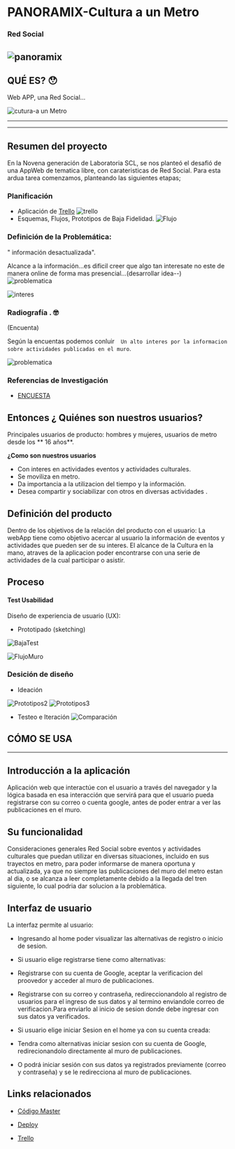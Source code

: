 # PANORAMIX-Cultura a un Metro
### Red Social
![panoramix](https://i.ibb.co/S7cdXMp/logoP.png)
----------------------------------------
QUÉ ES? &#128559;
-----------------------
Web APP, una Red Social...


![cutura-a un Metro](https://i.ibb.co/txv8PGf/logometrr.jpghttps://i0.wp.com/matematicascercanas.com/wp-content/uploads/2015/07/prefecto-romano.jpg?w=503&ssl=1)



------------------------------------------
-------------------------------------------
## Resumen del proyecto
En la Novena generación de Laboratoria SCL, se nos planteó el desafió de una AppWeb de tematica libre, con carateristicas de Red Social. Para esta ardua tarea comenzamos, planteando las siguientes etapas;


### Planificación
- Aplicación de [Trello](https://trello.com/b/Tdu8ckMI/red-social)
![trello](https://i.ibb.co/8XgNBfv/trello.jpg)
- Esquemas, Flujos, Prototipos de Baja Fidelidad.
![Flujo](https://i.ibb.co/nPRv08v/daily-red.jpg)

### Definición de la Problemática:
" información desactualizada".

Alcance a la información...es dificil creer que algo tan interesate no este de manera online de forma mas presencial...(desarrollar idea--)
![problematica](https://i.ibb.co/NnMwkHk/Encuesta-no-leido.jpg)

![interes](https://i.ibb.co/kyZBRJj/Encuesta-interes-fomentar-la-informacion.jpg)
### Radiografía . &#129299;
(Encuenta)

Según la encuentas podemos conluir`  Un alto interes por la informacion sobre actividades publicadas en el muro`.


![problematica](https://i.ibb.co/NnMwkHk/Encuesta-no-leido.jpg)

### Referencias de Investigación 

- [ENCUESTA](https://docs.google.com/forms/d/e/1FAIpQLSdXj_esE7IA30MW34tuCGryvD8LTsDHrUIj-7m5ECfOqIhsfw/viewform )



## Entonces ¿ Quiénes son nuestros usuarios? 

Principales usuarios de producto: hombres y mujeres, usuarios de metro  desde los ** 16 años**.

**¿Como son nuestros usuarios**
- Con interes en actividades eventos y actividades culturales.
- Se moviliza en metro.
- Da importancia a la utilizacion del tiempo y la información.
- Desea compartir y sociabilizar con otros en diversas actividades .


## Definición del producto
Dentro de los objetivos de la relación del producto con el usuario: 
La webApp tiene como objetivo acercar al usuario la información de eventos y actividades que pueden ser de su interes.
El alcance de la Cultura en la mano, atraves de la aplicacion poder encontrarse con una serie de actividades de la cual participar o asistir.


## Proceso

#### Test Usabilidad
Diseño de experiencia de usuario (UX):


- Prototipado (sketching)


![BajaTest](https://i.ibb.co/5nBZvnh/esquemasflujoregistre.jpg)



![FlujoMuro](https://i.ibb.co/ThCQYjw/flujomuro.jpg)




### Desición de diseño

- Ideación


![Prototipos2](https://i.ibb.co/jGdDWwg/2version.jpg)
![Prototipos3](https://i.ibb.co/B4PgCWj/3version.jpg)

- Testeo e Iteración
![Comparación](https://i.ibb.co/8P923G8/iteraciones.jpg)





## CÓMO SE USA
-----------------------------------------
## Introducción a la aplicación
Aplicación web que interactúe con el usuario a través del navegador y la lógica basada en esa interacción que servirá para que el usuario pueda registrarse con su correo o cuenta google, antes de poder entrar a ver las publicaciones en el muro.


## Su funcionalidad 
Consideraciones generales
Red Social sobre eventos y actividades culturales que puedan utilizar en diversas situaciones, incluido en sus trayectos en metro,  para poder informarse de manera oportuna y actualizada, ya que no siempre las publicaciones del muro del metro estan al dia, o se alcanza a leer completamente debido a la llegada del tren siguiente, lo cual podria dar solucion a la problemática.

## Interfaz de usuario



La interfaz permite al usuario:

- Ingresando al home poder visualizar las alternativas de registro o inicio de sesion.

- Si usuario elige registrarse tiene como alternativas:
- Registrarse con su cuenta de Google, aceptar la verificacion del proovedor y acceder al muro de publicaciones.

- Registrarse con su correo y contraseña, redireccionandolo al registro de usuarios para el ingreso de sus datos y al termino enviandole correo de verificacion.Para enviarlo al inicio de sesion donde debe ingresar con sus datos ya verificados.

- Si usuario elige iniciar Sesion en el home ya con su cuenta creada:
- Tendra como alternativas iniciar sesion con su cuenta de Google, redirecionandolo directamente al muro de publicaciones.

- O podrá iniciar sesión con sus datos ya registrados previamente (correo y contraseña) y se le redirecciona al muro de publicaciones.


## Links relacionados


- [Código Master](https://github.com/Patriciavaldebenito/SCL009-Social-Network/tree/master/src
)


- [Deploy](https://patriciavaldebenito.github.io/SCL009-Social-Network/)


- [Trello](https://trello.com/b/Tdu8ckMI/red-social)

